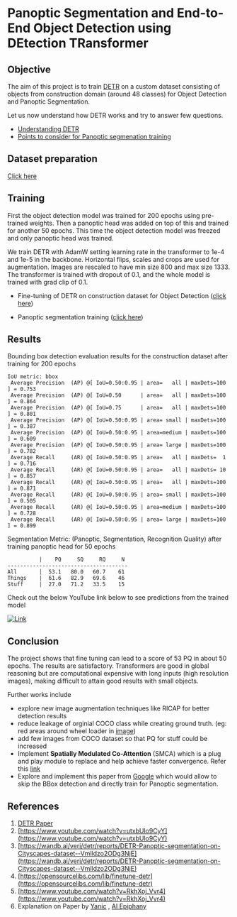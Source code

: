 # Panoptic Segmentation and End-to-End Object Detection using DEtection TRansformer

## Objective

The aim of this project is to train [DETR](https://github.com/facebookresearch/detr) on a custom dataset consisting of objects from construction domain (around 48 classes) for Object Detection and Panoptic Segmentation.

Let us now understand how DETR works and try to answer few questions.

- [Understanding DETR](./Part1/DetrExplanation.md)
- [Points to consider for Panoptic segmenation training](./Part1/README.md)



## Dataset preparation

[Click here](./DatasetCreation/README.md)

## Training

First the object detection model was trained for 200 epochs using pre-trained weights. Then a panoptic head was added on top of this and trained for another 50 epochs. This time the object detection model was freezed and only panoptic head was trained.  

We train DETR with AdamW setting learning rate in the transformer to 1e-4 and 1e-5 in the backbone. Horizontal flips, scales and crops are used for augmentation. Images are rescaled to have min size 800 and max size 1333. The transformer is trained with dropout of 0.1, and the whole model is trained with grad clip of 0.1.

- Fine-tuning of DETR on construction dataset for Object Detection ([click here](./Detection/README.md))

- Panoptic segmentation training ([click here](./Segmentation/README.md))

## Results

Bounding box detection evaluation results for the construction dataset after training for 200 epochs

```
IoU metric: bbox
 Average Precision  (AP) @[ IoU=0.50:0.95 | area=   all | maxDets=100 ] = 0.753
 Average Precision  (AP) @[ IoU=0.50      | area=   all | maxDets=100 ] = 0.864
 Average Precision  (AP) @[ IoU=0.75      | area=   all | maxDets=100 ] = 0.801
 Average Precision  (AP) @[ IoU=0.50:0.95 | area= small | maxDets=100 ] = 0.387
 Average Precision  (AP) @[ IoU=0.50:0.95 | area=medium | maxDets=100 ] = 0.609
 Average Precision  (AP) @[ IoU=0.50:0.95 | area= large | maxDets=100 ] = 0.782
 Average Recall     (AR) @[ IoU=0.50:0.95 | area=   all | maxDets=  1 ] = 0.716
 Average Recall     (AR) @[ IoU=0.50:0.95 | area=   all | maxDets= 10 ] = 0.857
 Average Recall     (AR) @[ IoU=0.50:0.95 | area=   all | maxDets=100 ] = 0.871
 Average Recall     (AR) @[ IoU=0.50:0.95 | area= small | maxDets=100 ] = 0.505
 Average Recall     (AR) @[ IoU=0.50:0.95 | area=medium | maxDets=100 ] = 0.728
 Average Recall     (AR) @[ IoU=0.50:0.95 | area= large | maxDets=100 ] = 0.899
```

Segmentation Metric: (Panoptic, Segmentation, Recognition Quality) after training panoptic head for 50 epochs

```
          |    PQ     SQ     RQ     N
--------------------------------------
All       |  53.1   80.0   60.7    61
Things    |  61.6   82.9   69.6    46
Stuff     |  27.0   71.2   33.5    15
```

Check out the below YouTube link below to see predictions from the trained model

[![Link](https://img.youtube.com/vi/fPUkFKF6qb0/0.jpg)](https://youtu.be/fPUkFKF6qb0)

## Conclusion

The project shows that fine tuning can lead to a score of 53 PQ in about 50 epochs. The results are satisfactory. Transformers are good in global reasoning but are computational expensive with long inputs (high resolution images), making difficult to attain good results with small objects. 

Further works include

- explore new image augmentation techniques like RICAP for better detection results
- reduce leakage of orginial COCO class while creating ground truth. (eg: red areas around wheel loader in [image](./Images/wheel_loader_9996.png))
- add few images from COCO dataset so that PQ for stuff could be increased
- Implement **Spatially Modulated Co-Attention** (SMCA) which is a plug and play module to replace and help achieve faster convergence. Refer this [link](https://arxiv.org/pdf/2108.02404v1.pdf)
- Explore and implement this paper from [Google](https://ai.googleblog.com/2021/04/max-deeplab-dual-path-transformers-for.html) which would allow to skip the BBox detection and directly train for Panoptic segmentation.


## References

1. [DETR Paper](https://arxiv.org/abs/2005.12872)
2. [https://www.youtube.com/watch?v=utxbUlo9CyY](https://www.youtube.com/watch?v=utxbUlo9CyY)
3. [https://wandb.ai/veri/detr/reports/DETR-Panoptic-segmentation-on-Cityscapes-dataset--Vmlldzo2ODg3NjE](https://wandb.ai/veri/detr/reports/DETR-Panoptic-segmentation-on-Cityscapes-dataset--Vmlldzo2ODg3NjE)
4. [https://opensourcelibs.com/lib/finetune-detr](https://opensourcelibs.com/lib/finetune-detr)
5. [https://www.youtube.com/watch?v=RkhXoj_Vvr4](https://www.youtube.com/watch?v=RkhXoj_Vvr4)
6. Explanation on Paper by [Yanic](https://www.youtube.com/watch?v=T35ba_VXkMY) , [AI Epiphany](https://www.youtube.com/watch?v=BNx-wno-0-g)

